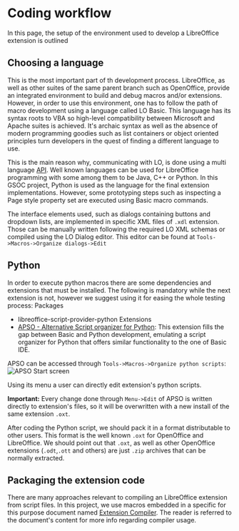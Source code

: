# Coding workflow
In this page, the setup of the environment used to develop a LibreOffice extension is outlined 

## Choosing a language
This is the most important part of th development process. LibreOffice, as well as other suites of the same parent branch such as OpenOffice, provide an integrated environment to build and debug macros and/or extensions. However, in order to use this environment, one has to follow the path of macro development using a language called LO Basic. This language has its syntax roots to VBA so high-level compatibility between Microsoft and Apache suites is achieved.
It's archaic syntax as well as the absence of modern programming goodies such as list containers or object oriented principles turn developers in the quest of finding a different language to use.

This is the main reason why, communicating with LO, is done using a multi language [API](https://api.libreoffice.org/). Well known languages can be used for LibreOffice programming with some among them to be Java, C++ or Python. In this GSOC project, Python is used as the language for the final extension implementations. However, some prototyping steps such as inspecting a Page style property set are executed using Basic macro commands.

The interface elements used, such as dialogs containing buttons and dropdown lists, are implemented in specific XML files of `.xdl` extension. Those can be manually written following the required LO XML schemas or compiled using the LO Dialog editor. This editor can be found at `Tools->Macros->Organize dialogs->Edit`

## Python
In order to execute python macros there are some dependencies and extensions that must be installed. The following is mandatory while the next extension is not, however we suggest using it for easing the whole testing process: 
Packages
* libreoffice-script-provider-python
Extensions
* [APSO - Alternative Script organizer for Python](https://extensions.libreoffice.org/extensions/apso-alternative-script-organizer-for-python): This extension fills the gap between Basic and Python development, emulating a script organizer for Python that offers similar functionality to the one of Basic IDE.

APSO can be accessed through `Tools->Macros->Organize python scripts`:
![APSO Start screen](https://i.imgur.com/hlC7HNP.png)

Using its menu a user can directly edit extension's python scripts. 

**Important:** Every change done through `Menu->Edit` of APSO is written directly to extension's files, so it will be overwritten with a new install of the same extension `.oxt`.

After coding the Python script, we should pack it in a format distributable to other users. This format is the well known `.oxt` for OpenOffice and LibreOffice. We should point out that `.oxt`, as well as other OpenOffice extensions (`.odt`,`.ott` and others) are just `.zip` archives that can be normally extracted. 

## Packaging the extension code
There are many approaches relevant to compiling an LibreOffice extension from script files. In this project, we use macros embedded in a specific for this purpose document named [Extension Compiler](https://wiki.openoffice.org/wiki/Extensions_Packager#Extension_Compiler). The reader is referred to the document's content for more info regarding compiler usage. 

